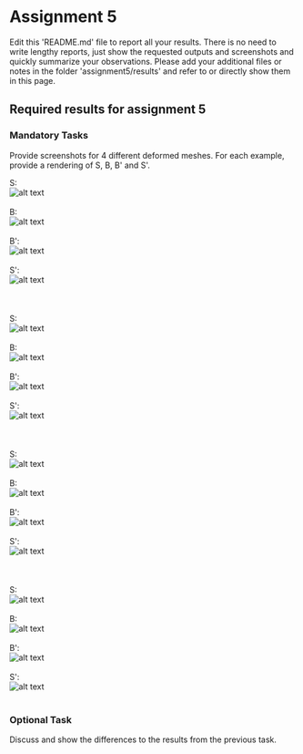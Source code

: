 # Assignment 5

Edit this 'README.md' file to report all your results. There is no need to write lengthy reports, just show the requested outputs and screenshots and quickly summarize your observations. Please add your additional files or notes in the folder 'assignment5/results' and refer to or directly show them in this page.

## Required results for assignment 5

### Mandatory Tasks

Provide screenshots for 4 different deformed meshes. For each example, provide a rendering of S, B, B' and S'.

S:<br>
![alt text](https://github.com/eth-igl/gp20-alessiapacca/blob/master/assignment5/results/S_bar.png) <br><br>
B:<br>
![alt text](https://github.com/eth-igl/gp20-alessiapacca/blob/master/assignment5/results/B_bar.png) <br><br>
B': <br>
![alt text](https://github.com/eth-igl/gp20-alessiapacca/blob/master/assignment5/results/B_prime_bar.png) <br><br>
S': <br>
![alt text](https://github.com/eth-igl/gp20-alessiapacca/blob/master/assignment5/results/B_prime_bar.png) <br><br>
<br><br>
S:<br>
![alt text](https://github.com/eth-igl/gp20-alessiapacca/blob/master/assignment5/results/S_woodylo.png) <br><br>
B:<br>
![alt text](https://github.com/eth-igl/gp20-alessiapacca/blob/master/assignment5/results/B_woodylo.png) <br><br>
B': <br>
![alt text](https://github.com/eth-igl/gp20-alessiapacca/blob/master/assignment5/results/B_prime_woodylo.png) <br><br>
S': <br>
![alt text](https://github.com/eth-igl/gp20-alessiapacca/blob/master/assignment5/results/B_prime_woodylo.png) <br><br>
<br><br>
S:<br>
![alt text](https://github.com/eth-igl/gp20-alessiapacca/blob/master/assignment5/results/S_cactus.png) <br><br>
B:<br>
![alt text](https://github.com/eth-igl/gp20-alessiapacca/blob/master/assignment5/results/B_cactus.png) <br><br>
B': <br>
![alt text](https://github.com/eth-igl/gp20-alessiapacca/blob/master/assignment5/results/B_prime_cactus.png) <br><br>
S': <br>
![alt text](https://github.com/eth-igl/gp20-alessiapacca/blob/master/assignment5/results/B_prime_cactus.png) <br><br>
<br><br>
S:<br>
![alt text](https://github.com/eth-igl/gp20-alessiapacca/blob/master/assignment5/results/S_hand.png) <br><br>
B:<br>
![alt text](https://github.com/eth-igl/gp20-alessiapacca/blob/master/assignment5/results/B_hand.png) <br><br>
B': <br>
![alt text](https://github.com/eth-igl/gp20-alessiapacca/blob/master/assignment5/results/B_prime_hand.png) <br><br>
S': <br>
![alt text](https://github.com/eth-igl/gp20-alessiapacca/blob/master/assignment5/results/B_prime_hand.png) <br><br>
### Optional Task

Discuss and show the differences to the results from the previous task. 
